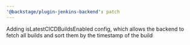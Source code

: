```yaml
---
'@backstage/plugin-jenkins-backend': patch
---
```


Adding isLatestCICDBuildsEnabled config, which allows the backend to fetch all builds and sort them by the timestamp of the build
